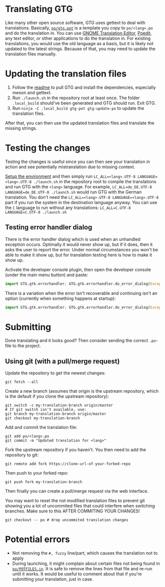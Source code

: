 # Translating GTG

Like many other open source software, GTG uses gettext to deal with translations.
Basically, [`po/gtg.pot`][gtg-pot] is a template you copy to `po/<lang>.po` and do the translation in.
You can use [GNOME Translation Editor][gtranslator], [Poedit][poedit], any text editor, or other applications to do the translation in.
For existing translations, you would use the old language as a basis, but it is likely not updated to the latest strings.
Because of that, you may need to update the translation files manually.

[gtg-pot]: ../../po/gtg.pot
[gtranslator]: https://gitlab.gnome.org/GNOME/gtranslator/
[poedit]: https://poedit.net/
[gettext-plural]: https://www.gnu.org/software/gettext/manual/html_node/Translating-plural-forms.html#Translating-plural-forms

# Updating the translation files

1. Follow the [readme][readme] to pull GTG and install the dependencies, especially meson and gettext.
2. Run `./launch.sh` in the repository root at least once. The folder `.local_build` should've been generated and GTG should run. Exit GTG.
3. Run `ninja -C .local_build gtg-pot gtg-update-po` to update the translation files.

[readme]: ../../README.md

After that, you can then use the updated translation files and translate the missing strings.

# Testing the changes

Testing the changes is useful since you can then see your translation in action and see potentially mistranslation due to missing context.

[Setup the environment][readme] and then simply run `LC_ALL=<lang>.UTF-8 LANGUAGE=<lang>.UTF-8 ./launch.sh` in the repository root to compile the translations and run GTG with the `<lang>` language.
For example, `LC_ALL=de_DE.UTF-8 LANGUAGE=de_DE.UTF-8 ./launch.sh` would run GTG with the German translation.
You don't need the `LC_ALL=<lang>.UTF-8 LANGUAGE=<lang>.UTF-8` part if you run the system in the destination language anyway.
You can use the `C` language to run without any translations: `LC_ALL=C.UTF-8 LANGUAGE=C.UTF-8 ./launch.sh`

## Testing error handler dialog

There is the error handler dialog which is used when an unhandled exception occurs.
Optimally it would never show up, but if it does, then it asks the user to report the error.
Under normal circumstances you won't be able to make it show up, but for translation testing here is how to make it show up.

Activate the developer console plugin, then open the developer console (under the main menu button) and paste:

```python
import GTG.gtk.errorhandler; GTG.gtk.errorhandler.do_error_dialog(Exception("Exception description"), "This is English only because it is for developers", True)
```

There is a variation when the error isn't recoverable and continuing isn't an option (currently when something happens at startup):

```python
import GTG.gtk.errorhandler; GTG.gtk.errorhandler.do_error_dialog(Exception("Exception description"), "This is English only because it is for developers", False)
```

# Submitting

Done translating and it looks good?
Then consider sending the correct `.po`-file to the project.

## Using git (with a pull/merge request)

Update the repository to get the newest changes:

    git fetch --all

Create a new branch (assumes that origin is the upstream repository, which is the default if you clone the upstream repository):

    git switch -c my-translation-branch origin/master
    # If git switch isn't available, use:
    git branch my-translation-branch origin/master
    git checkout my-translation-branch

Add and commit the translation file:

    git add po/<lang>.po
    git commit -m "Updated translation for <lang>"

Fork the upstream repository if you haven't.
You then need to add the repository to git:

    git remote add fork https://clone-url-of-your-forked-repo

Then push to your forked repo:

    git push fork my-translation-branch

Then finally you can create a pull/merge request via the web interface.

You may want to reset the not modified translation files to prevent git showing you a lot of uncommited files that could interfere when switching branches.
Make sure to this AFTER COMMITING YOUR CHANGES!

    git checkout -- po # drop uncommited translation changes

# Potential errors

* Not removing the `#, fuzzy` line/part, which causes the translation not to apply
* During launching, it might complain about certain files not being found in [`po/POTFILES.in`][POTFILES.IN].
  It is safe to remove the lines from that file and re-run until it works.
  It would be useful to comment about that if you're submitting your translation, just in case.

[POTFILES.IN]: ../../po/POTFILES.in
